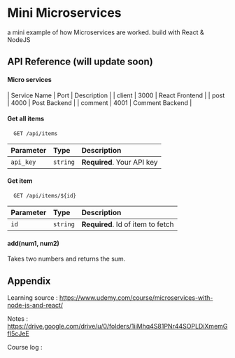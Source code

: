 
# Mini Microservices

a mini example of how Microservices are worked. build with React & NodeJS


## API Reference (will update soon)

#### Micro services
| Service Name | Port     | Description                |
| client       | 3000     | React Frontend             |
| post         | 4000     | Post Backend               |
| comment      | 4001     | Comment Backend            |

#### Get all items

```http
  GET /api/items
```

| Parameter | Type     | Description                |
| :-------- | :------- | :------------------------- |
| `api_key` | `string` | **Required**. Your API key |

#### Get item

```http
  GET /api/items/${id}
```

| Parameter | Type     | Description                       |
| :-------- | :------- | :-------------------------------- |
| `id`      | `string` | **Required**. Id of item to fetch |

#### add(num1, num2)

Takes two numbers and returns the sum.

  
## Appendix

Learning source : https://www.udemy.com/course/microservices-with-node-js-and-react/

Notes : https://drive.google.com/drive/u/0/folders/1iiMhq4S81PNr44SOPLDiXmemGfI5cJeE   

Course log : 

  
